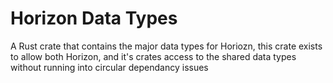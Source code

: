 # Horizon Data Types

 A Rust crate that contains the major data types for Horiozn, this crate exists to allow both Horizon, and it's crates access to the shared data types without running into circular dependancy issues 
